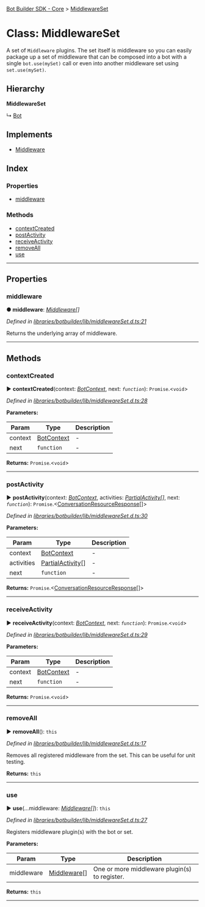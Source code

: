 [Bot Builder SDK - Core](../README.md) > [MiddlewareSet](../classes/botbuilder.middlewareset.md)



# Class: MiddlewareSet


A set of `Middleware` plugins. The set itself is middleware so you can easily package up a set of middleware that can be composed into a bot with a single `bot.use(mySet)` call or even into another middleware set using `set.use(mySet)`.

## Hierarchy

**MiddlewareSet**

↳  [Bot](botbuilder.bot.md)








## Implements

* [Middleware](../interfaces/botbuilder.middleware.md)

## Index

### Properties

* [middleware](botbuilder.middlewareset.md#middleware)


### Methods

* [contextCreated](botbuilder.middlewareset.md#contextcreated)
* [postActivity](botbuilder.middlewareset.md#postactivity)
* [receiveActivity](botbuilder.middlewareset.md#receiveactivity)
* [removeAll](botbuilder.middlewareset.md#removeall)
* [use](botbuilder.middlewareset.md#use)



---
## Properties
<a id="middleware"></a>

###  middleware

**●  middleware**:  *[Middleware](../interfaces/botbuilder.middleware.md)[]* 

*Defined in [libraries/botbuilder/lib/middlewareSet.d.ts:21](https://github.com/Microsoft/botbuilder-js/blob/a28edbb/libraries/botbuilder/lib/middlewareSet.d.ts#L21)*



Returns the underlying array of middleware.




___


## Methods
<a id="contextcreated"></a>

###  contextCreated

► **contextCreated**(context: *[BotContext](../interfaces/botbuilder.__global.botcontext.md)*, next: *`function`*): `Promise`.<`void`>



*Defined in [libraries/botbuilder/lib/middlewareSet.d.ts:28](https://github.com/Microsoft/botbuilder-js/blob/a28edbb/libraries/botbuilder/lib/middlewareSet.d.ts#L28)*



**Parameters:**

| Param | Type | Description |
| ------ | ------ | ------ |
| context | [BotContext](../interfaces/botbuilder.__global.botcontext.md)   |  - |
| next | `function`   |  - |





**Returns:** `Promise`.<`void`>





___

<a id="postactivity"></a>

###  postActivity

► **postActivity**(context: *[BotContext](../interfaces/botbuilder.__global.botcontext.md)*, activities: *[Partial]()[Activity](../interfaces/botbuilder.activity.md)[]*, next: *`function`*): `Promise`.<[ConversationResourceResponse](../interfaces/botbuilder.conversationresourceresponse.md)[]>



*Defined in [libraries/botbuilder/lib/middlewareSet.d.ts:30](https://github.com/Microsoft/botbuilder-js/blob/a28edbb/libraries/botbuilder/lib/middlewareSet.d.ts#L30)*



**Parameters:**

| Param | Type | Description |
| ------ | ------ | ------ |
| context | [BotContext](../interfaces/botbuilder.__global.botcontext.md)   |  - |
| activities | [Partial]()[Activity](../interfaces/botbuilder.activity.md)[]   |  - |
| next | `function`   |  - |





**Returns:** `Promise`.<[ConversationResourceResponse](../interfaces/botbuilder.conversationresourceresponse.md)[]>





___

<a id="receiveactivity"></a>

###  receiveActivity

► **receiveActivity**(context: *[BotContext](../interfaces/botbuilder.__global.botcontext.md)*, next: *`function`*): `Promise`.<`void`>



*Defined in [libraries/botbuilder/lib/middlewareSet.d.ts:29](https://github.com/Microsoft/botbuilder-js/blob/a28edbb/libraries/botbuilder/lib/middlewareSet.d.ts#L29)*



**Parameters:**

| Param | Type | Description |
| ------ | ------ | ------ |
| context | [BotContext](../interfaces/botbuilder.__global.botcontext.md)   |  - |
| next | `function`   |  - |





**Returns:** `Promise`.<`void`>





___

<a id="removeall"></a>

###  removeAll

► **removeAll**(): `this`



*Defined in [libraries/botbuilder/lib/middlewareSet.d.ts:17](https://github.com/Microsoft/botbuilder-js/blob/a28edbb/libraries/botbuilder/lib/middlewareSet.d.ts#L17)*



Removes all registered middleware from the set. This can be useful for unit testing.




**Returns:** `this`





___

<a id="use"></a>

###  use

► **use**(...middleware: *[Middleware](../interfaces/botbuilder.middleware.md)[]*): `this`



*Defined in [libraries/botbuilder/lib/middlewareSet.d.ts:27](https://github.com/Microsoft/botbuilder-js/blob/a28edbb/libraries/botbuilder/lib/middlewareSet.d.ts#L27)*



Registers middleware plugin(s) with the bot or set.


**Parameters:**

| Param | Type | Description |
| ------ | ------ | ------ |
| middleware | [Middleware](../interfaces/botbuilder.middleware.md)[]   |  One or more middleware plugin(s) to register. |





**Returns:** `this`





___


